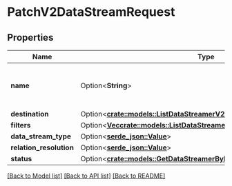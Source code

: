 # PatchV2DataStreamRequest

## Properties

Name | Type | Description | Notes
------------ | ------------- | ------------- | -------------
**name** | Option<**String**> | Descriptive name or purpose of the data stream | [optional]
**destination** | Option<[**crate::models::ListDataStreamerV2s200ResponseDestination**](ListDataStreamerV2s_200_response_destination.md)> |  | [optional]
**filters** | Option<[**Vec<crate::models::ListDataStreamerV2s200ResponseFiltersInner>**](ListDataStreamerV2s_200_response_filters_inner.md)> |  | [optional]
**data_stream_type** | Option<[**serde_json::Value**](.md)> |  | [optional]
**relation_resolution** | Option<[**serde_json::Value**](.md)> |  | [optional]
**status** | Option<[**crate::models::GetDataStreamerByIdV2200ResponseAllOfStatus**](GetDataStreamerByIdV2_200_response_allOf_status.md)> |  | [optional]

[[Back to Model list]](../README.md#documentation-for-models) [[Back to API list]](../README.md#documentation-for-api-endpoints) [[Back to README]](../README.md)


